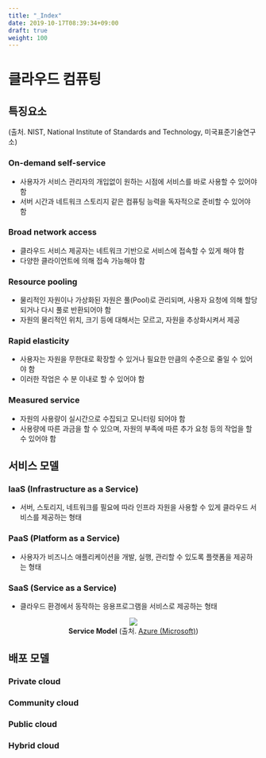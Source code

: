 ```yaml
---
title: "_Index"
date: 2019-10-17T08:39:34+09:00
draft: true
weight: 100
---
```


# 클라우드 컴퓨팅

## 특징요소 
(출처. NIST, National Institute of Standards and Technology, 미국표준기술연구소)

### On-demand self-service

- 사용자가 서비스 관리자의 개입없이 원하는 시점에 서비스를 바로 사용할 수 있어야 함
- 서버 시간과 네트워크 스토리지 같은 컴퓨팅 능력을 독자적으로 준비할 수 있어야 함 

### Broad network access

- 클라우드 서비스 제공자는 네트워크 기반으로 서비스에 접속할 수 있게 해야 함
- 다양한 클라이언트에 의해 접속 가능해야 함

### Resource pooling

- 물리적인 자원이나 가상화된 자원은 풀(Pool)로 관리되며, 사용자 요청에 의해 할당되거나 다시 풀로 반환되어야 함
- 자원의 물리적인 위치, 크기 등에 대해서는 모르고, 자원을 추상화시켜서 제공

### Rapid elasticity

- 사용자는 자원을 무한대로 확장할 수 있거나 필요한 만큼의 수준으로 줄일 수 있어야 함
- 이러한 작업은 수 분 이내로 할 수 있어야 함 

### Measured service

- 자원의 사용량이 실시간으로 수집되고 모니터링 되어야 함
- 사용량에 따른 과금을 할 수 있으며, 자원의 부족에 따른 추가 요청 등의 작업을 할 수 있어야 함 

## 서비스 모델

### IaaS (Infrastructure as a Service)

- 서버, 스토리지, 네트워크를 필요에 따라 인프라 자원을 사용할 수 있게 클라우드 서비스를 제공하는 형태 

### PaaS (Platform as a Service)

- 사용자가 비즈니스 애플리케이션을 개발, 실행, 관리할 수 있도록 플랫폼을 제공하는 형태 

### SaaS (Service as a Service)

- 클라우드 환경에서 동작하는 응용프로그램을 서비스로 제공하는 형태 

<div style="text-align:center" >
    <img src="/static/images/cloud/servicemodel.png" />
    <div><b>Service Model</b> (출처. <a href="https://azure.microsoft.com/ko-kr/overview/what-is-saas/">Azure (Microsoft)</a>)</div>
</div>

## 배포 모델

### Private cloud

### Community cloud

### Public cloud

### Hybrid cloud